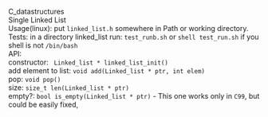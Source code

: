 C_datastructures   
Single Linked List    
Usage(linux): put ```linked_list.h``` somewhere in Path or working directory.           
Tests: in a directory linked_list run: ```test_runb.sh``` or ```shell test_run.sh``` if you shell is not ```/bin/bash```    
API:    
constructor: ``` Linked_list * linked_list_init()```    
add element to list: ```void add(Linked_list * ptr, int elem)```    
pop: ```void pop()```    
size: ```size_t len(Linked_list * ptr)```    
empty?: ```bool is_empty(Linked_list * ptr)``` - This one works only in ```C99```, but could be easily fixed,

